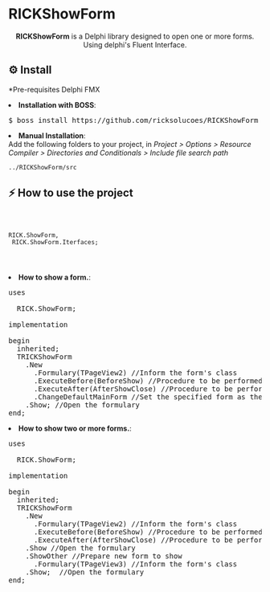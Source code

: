 # RICKShowForm

<p align="center">
  <b>RICKShowForm</b> is a Delphi library designed to open one or more forms. Using delphi's Fluent Interface.<br> 
</p>


<h2>⚙️ Install</h2>
<p>*Pre-requisites Delphi FMX</p>
<li><strong>Installation with BOSS</strong>: <br>
<pre>$ boss install https://github.com/ricksolucoes/RICKShowForm</pre>

<li><strong>Manual Installation</strong>: <br>
Add the following folders to your project, in <em>Project &gt; Options &gt; Resource Compiler &gt; Directories and Conditionals &gt; Include file search path</em></li>
<pre><code>../RICKShowForm/src</code></pre>

<h2>⚡️ How to use the project</h2>
<pre><code>

  RICK.ShowForm,<br>
  RICK.ShowForm.Iterfaces;
  
</code></pre>

<li><strong>How to show a form.</strong>: <br>

<pre><span class="pl-k">uses</span>

  RICK.ShowForm;

<span class="pl-k">implementation</span>

begin
  inherited;
  TRICKShowForm
    .New
      .Formulary(TPageView2) //Inform the form's class
      .ExecuteBefore(BeforeShow) //Procedure to be performed before show form
      .ExecuteAfter(AfterShowClose) //Procedure to be performed after show form
      .ChangeDefaultMainForm //Set the specified form as the main form
    .Show; //Open the formulary
end;</span></pre>

<li><strong>How to show two or more forms.</strong>: <br>

<pre><span class="pl-k">uses</span>

  RICK.ShowForm;

<span class="pl-k">implementation</span>

begin
  inherited;
  TRICKShowForm
    .New
      .Formulary(TPageView2) //Inform the form's class
      .ExecuteBefore(BeforeShow) //Procedure to be performed before show form
      .ExecuteAfter(AfterShowClose) //Procedure to be performed after show form
    .Show //Open the formulary
    .ShowOther //Prepare new form to show
      .Formulary(TPageView3) //Inform the form's class
    .Show;  //Open the formulary
end;</span></pre>
